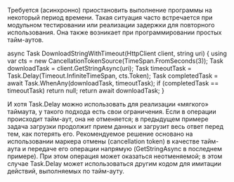 Требуется (асинхронно) приостановить выполнение программы на некоторый период времени. Такая ситуация часто встречается при модульном тестировании или реализации задержки для повторного использования. Она также возникает при программировании простых тайм-аутов.

async Task DownloadStringWithTimeout(HttpClient client, string uri)
{ 
	using var cts = new CancellationTokenSource(TimeSpan.FromSeconds(3));
	Task downloadTask = client.GetStringAsync(uri); 
	Task timeoutTask = Task.Delay(Timeout.InfiniteTimeSpan, cts.Token); 
	Task completedTask = await Task.WhenAny(downloadTask, timeoutTask);
	if (completedTask == timeoutTask) return null; return await downloadTask; 
}

И хотя Task.Delay можно использовать для реализации «мягкого» таймаута, у такого подхода есть свои ограничения. Если в операции происходит тайм-аут, она не отменяется; в предыдущем примере задача загрузки продолжит прием данных и загрузит весь ответ перед тем, как потерять его. Рекомендуемое решение основано на использовании маркера отмены (cancellation token) в качестве тайм-аута и передаче его операции напрямую (GetStringAsync в последнем примере). При этом операция может оказаться неотменяемой; в этом случае Task.Delay может использоваться другим кодом для имитации действий, выполняемых по тайм-ауту.